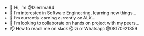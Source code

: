 - 👋 Hi, I’m @Iziemma94
- 👀 I’m interested in Software Engineering, learning new things...
- 🌱 I’m currently learning currently on ALX...
- 💞️ I’m looking to collaborate on hands on project with my peers...
- 📫 How to reach me on slack @Izi or Whatsapp @08170921359

<!---
Iziemma94/Iziemma94 is a ✨ special ✨ repository because its `README.md` (this file) appears on your GitHub profile.
You can click the Preview link to take a look at your changes.
--->

